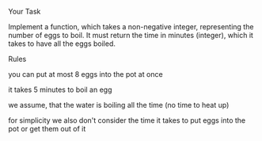 Your Task

Implement a function, which takes a non-negative integer, representing the number of eggs to boil. It must return the time in minutes (integer), which it takes to have all the eggs boiled.

Rules

you can put at most 8 eggs into the pot at once

it takes 5 minutes to boil an egg

we assume, that the water is boiling all the time (no time to heat up)

for simplicity we also don't consider the time it takes to put eggs into the pot or get them out of it
